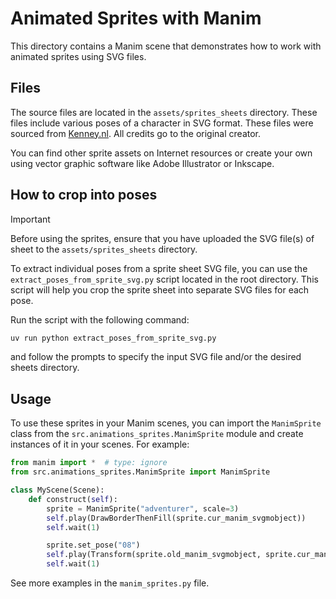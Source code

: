 # Animated Sprites with Manim

This directory contains a Manim scene that demonstrates how to work with animated sprites using SVG files.

## Files

The source files are located in the `assets/sprites_sheets` directory. These files include various poses of a character in SVG format.
These files were sourced from [Kenney.nl](https://kenney.nl/assets/platformer-characters). All credits go to the original creator.

You can find other sprite assets on Internet resources or create your own using vector graphic software like Adobe Illustrator or Inkscape.

## How to crop into poses

> [!IMPORTANT]
> Before using the sprites, ensure that you have uploaded the SVG file(s) of sheet to the `assets/sprites_sheets` directory.

To extract individual poses from a sprite sheet SVG file, you can use the `extract_poses_from_sprite_svg.py` script located in the root directory. This script will help you crop the sprite sheet into separate SVG files for each pose.

Run the script with the following command:

```bash
uv run python extract_poses_from_sprite_svg.py
```

and follow the prompts to specify the input SVG file and/or the desired sheets directory.

## Usage

To use these sprites in your Manim scenes, you can import the `ManimSprite` class from the `src.animations_sprites.ManimSprite` module and create instances of it in your scenes. For example:

```python
from manim import *  # type: ignore
from src.animations_sprites.ManimSprite import ManimSprite

class MyScene(Scene):
    def construct(self):
        sprite = ManimSprite("adventurer", scale=3)
        self.play(DrawBorderThenFill(sprite.cur_manim_svgmobject))
        self.wait(1)

        sprite.set_pose("08")
        self.play(Transform(sprite.old_manim_svgmobject, sprite.cur_manim_svgmobject))
        self.wait(1)
```

See more examples in the `manim_sprites.py` file.
